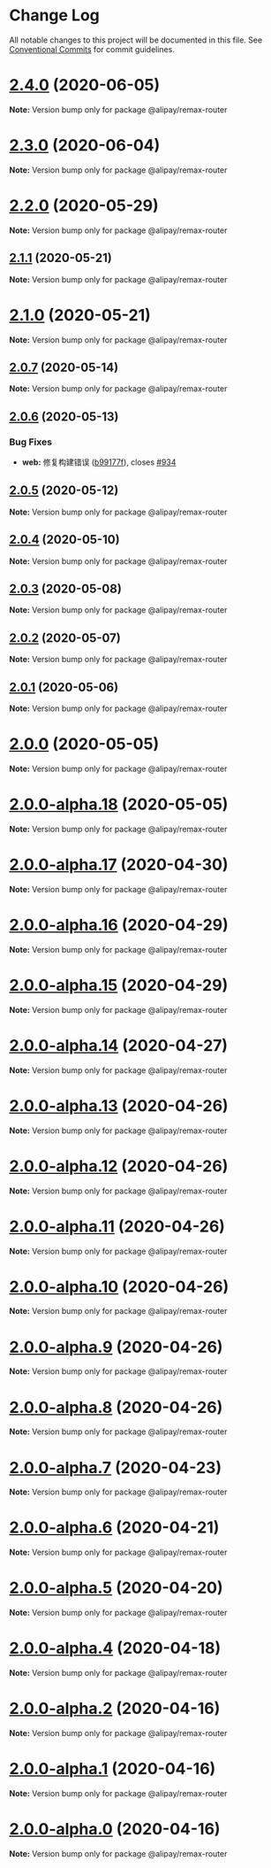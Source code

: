 # Change Log

All notable changes to this project will be documented in this file.
See [Conventional Commits](https://conventionalcommits.org) for commit guidelines.

# [2.4.0](https://code.alipay.com/remix/remix/compare/v2.3.0...v2.4.0) (2020-06-05)

**Note:** Version bump only for package @alipay/remax-router

# [2.3.0](https://code.alipay.com/remix/remix/compare/v2.2.0...v2.3.0) (2020-06-04)

**Note:** Version bump only for package @alipay/remax-router

# [2.2.0](https://code.alipay.com/remix/remix/compare/v2.1.1...v2.2.0) (2020-05-29)

**Note:** Version bump only for package @alipay/remax-router

## [2.1.1](https://code.alipay.com/remix/remix/compare/v2.1.0...v2.1.1) (2020-05-21)

**Note:** Version bump only for package @alipay/remax-router

# [2.1.0](https://code.alipay.com/remix/remix/compare/v2.0.7...v2.1.0) (2020-05-21)

**Note:** Version bump only for package @alipay/remax-router

## [2.0.7](https://code.alipay.com/remix/remix/compare/v2.0.6...v2.0.7) (2020-05-14)

**Note:** Version bump only for package @alipay/remax-router

## [2.0.6](https://code.alipay.com/remix/remix/compare/v2.0.5...v2.0.6) (2020-05-13)

### Bug Fixes

- **web:** 修复构建错误 ([b99177f](https://code.alipay.com/remix/remix/commit/b99177fb4d77854efbc1def780fdbb52f42eb04d)), closes [#934](https://code.alipay.com/remix/remix/issues/934)

## [2.0.5](https://code.alipay.com/remix/remix/compare/v2.0.4...v2.0.5) (2020-05-12)

**Note:** Version bump only for package @alipay/remax-router

## [2.0.4](https://code.alipay.com/remix/remix/compare/v2.0.3...v2.0.4) (2020-05-10)

**Note:** Version bump only for package @alipay/remax-router

## [2.0.3](https://code.alipay.com/remix/remix/compare/v2.0.2...v2.0.3) (2020-05-08)

**Note:** Version bump only for package @alipay/remax-router

## [2.0.2](https://code.alipay.com/remix/remix/compare/v2.0.1...v2.0.2) (2020-05-07)

**Note:** Version bump only for package @alipay/remax-router

## [2.0.1](https://code.alipay.com/remix/remix/compare/v2.0.0...v2.0.1) (2020-05-06)

**Note:** Version bump only for package @alipay/remax-router

# [2.0.0](https://code.alipay.com/remix/remix/compare/v2.0.0-alpha.18...v2.0.0) (2020-05-05)

**Note:** Version bump only for package @alipay/remax-router

# [2.0.0-alpha.18](https://code.alipay.com/remix/remix/compare/v2.0.0-alpha.17...v2.0.0-alpha.18) (2020-05-05)

**Note:** Version bump only for package @alipay/remax-router

# [2.0.0-alpha.17](https://code.alipay.com/remix/remix/compare/v2.0.0-alpha.16...v2.0.0-alpha.17) (2020-04-30)

**Note:** Version bump only for package @alipay/remax-router

# [2.0.0-alpha.16](https://code.alipay.com/remix/remix/compare/v2.0.0-alpha.15...v2.0.0-alpha.16) (2020-04-29)

**Note:** Version bump only for package @alipay/remax-router

# [2.0.0-alpha.15](https://code.alipay.com/remix/remix/compare/v2.0.0-alpha.14...v2.0.0-alpha.15) (2020-04-29)

**Note:** Version bump only for package @alipay/remax-router

# [2.0.0-alpha.14](https://code.alipay.com/remix/remix/compare/v2.0.0-alpha.13...v2.0.0-alpha.14) (2020-04-27)

**Note:** Version bump only for package @alipay/remax-router

# [2.0.0-alpha.13](https://code.alipay.com/remix/remix/compare/v2.0.0-alpha.12...v2.0.0-alpha.13) (2020-04-26)

**Note:** Version bump only for package @alipay/remax-router

# [2.0.0-alpha.12](https://code.alipay.com/remix/remix/compare/v2.0.0-alpha.11...v2.0.0-alpha.12) (2020-04-26)

**Note:** Version bump only for package @alipay/remax-router

# [2.0.0-alpha.11](https://code.alipay.com/remix/remix/compare/v2.0.0-alpha.10...v2.0.0-alpha.11) (2020-04-26)

**Note:** Version bump only for package @alipay/remax-router

# [2.0.0-alpha.10](https://code.alipay.com/remix/remix/compare/v2.0.0-alpha.9...v2.0.0-alpha.10) (2020-04-26)

**Note:** Version bump only for package @alipay/remax-router

# [2.0.0-alpha.9](https://code.alipay.com/remix/remix/compare/v2.0.0-alpha.8...v2.0.0-alpha.9) (2020-04-26)

**Note:** Version bump only for package @alipay/remax-router

# [2.0.0-alpha.8](https://code.alipay.com/remix/remix/compare/v2.0.0-alpha.7...v2.0.0-alpha.8) (2020-04-26)

**Note:** Version bump only for package @alipay/remax-router

# [2.0.0-alpha.7](https://code.alipay.com/remix/remix/compare/v2.0.0-alpha.6...v2.0.0-alpha.7) (2020-04-23)

**Note:** Version bump only for package @alipay/remax-router

# [2.0.0-alpha.6](https://code.alipay.com/remix/remix/compare/v2.0.0-alpha.5...v2.0.0-alpha.6) (2020-04-21)

**Note:** Version bump only for package @alipay/remax-router

# [2.0.0-alpha.5](https://code.alipay.com/remix/remix/compare/v2.0.0-alpha.4...v2.0.0-alpha.5) (2020-04-20)

**Note:** Version bump only for package @alipay/remax-router

# [2.0.0-alpha.4](https://code.alipay.com/remix/remix/compare/v2.0.0-alpha.2...v2.0.0-alpha.4) (2020-04-18)

**Note:** Version bump only for package @alipay/remax-router

# [2.0.0-alpha.2](https://code.alipay.com/remix/remix/compare/v2.0.0-alpha.1...v2.0.0-alpha.2) (2020-04-16)

**Note:** Version bump only for package @alipay/remax-router

# [2.0.0-alpha.1](https://code.alipay.com/remix/remix/compare/v2.0.0-alpha.0...v2.0.0-alpha.1) (2020-04-16)

**Note:** Version bump only for package @alipay/remax-router

# [2.0.0-alpha.0](https://code.alipay.com/remix/remix/compare/v1.19.7...v2.0.0-alpha.0) (2020-04-16)

**Note:** Version bump only for package @alipay/remax-router
